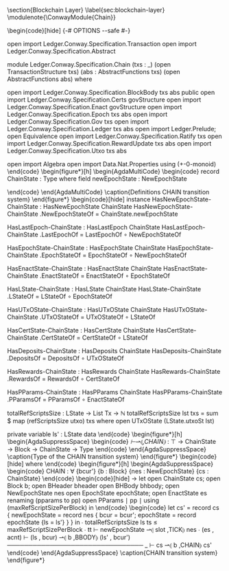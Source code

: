 \section{Blockchain Layer}
\label{sec:blockchain-layer}
\modulenote{\ConwayModule{Chain}}

\begin{code}[hide]
{-# OPTIONS --safe #-}

open import Ledger.Conway.Specification.Transaction
open import Ledger.Conway.Specification.Abstract

module Ledger.Conway.Specification.Chain
  (txs : _) (open TransactionStructure txs)
  (abs : AbstractFunctions txs) (open AbstractFunctions abs)
  where

open import Ledger.Conway.Specification.BlockBody txs abs public
open import Ledger.Conway.Specification.Certs govStructure
open import Ledger.Conway.Specification.Enact govStructure
open import Ledger.Conway.Specification.Epoch txs abs
open import Ledger.Conway.Specification.Gov txs
open import Ledger.Conway.Specification.Ledger txs abs
open import Ledger.Prelude; open Equivalence
open import Ledger.Conway.Specification.Ratify txs
open import Ledger.Conway.Specification.RewardUpdate txs abs
open import Ledger.Conway.Specification.Utxo txs abs

open import Algebra
open import Data.Nat.Properties using (+-0-monoid)
\end{code}
\begin{figure*}[h]
\begin{AgdaMultiCode}
\begin{code}
record ChainState : Type where
  field
    newEpochState  : NewEpochState

\end{code}
\end{AgdaMultiCode}
\caption{Definitions CHAIN transition system}
\end{figure*}
\begin{code}[hide]
instance
  HasNewEpochState-ChainState : HasNewEpochState ChainState
  HasNewEpochState-ChainState .NewEpochStateOf = ChainState.newEpochState

  HasLastEpoch-ChainState : HasLastEpoch ChainState
  HasLastEpoch-ChainState .LastEpochOf = LastEpochOf ∘ NewEpochStateOf

  HasEpochState-ChainState : HasEpochState ChainState
  HasEpochState-ChainState .EpochStateOf = EpochStateOf ∘ NewEpochStateOf

  HasEnactState-ChainState : HasEnactState ChainState
  HasEnactState-ChainState .EnactStateOf = EnactStateOf ∘ EpochStateOf

  HasLState-ChainState : HasLState ChainState
  HasLState-ChainState .LStateOf = LStateOf ∘ EpochStateOf

  HasUTxOState-ChainState : HasUTxOState ChainState
  HasUTxOState-ChainState .UTxOStateOf = UTxOStateOf ∘ LStateOf

  HasCertState-ChainState : HasCertState ChainState
  HasCertState-ChainState .CertStateOf = CertStateOf ∘ LStateOf

  HasDeposits-ChainState : HasDeposits ChainState
  HasDeposits-ChainState .DepositsOf = DepositsOf ∘ UTxOStateOf

  HasRewards-ChainState : HasRewards ChainState
  HasRewards-ChainState .RewardsOf = RewardsOf ∘ CertStateOf

  HasPParams-ChainState : HasPParams ChainState
  HasPParams-ChainState .PParamsOf = PParamsOf ∘ EnactStateOf

totalRefScriptsSize : LState → List Tx → ℕ
totalRefScriptsSize lst txs = sum $ map (refScriptsSize utxo) txs
  where open UTxOState (LState.utxoSt lst)

private variable
  ls' : LState 
data
\end{code}
\begin{figure*}[h]
\begin{AgdaSuppressSpace}
\begin{code}
  _⊢_⇀⦇_,CHAIN⦈_ : ⊤ → ChainState → Block → ChainState → Type
\end{code}
\end{AgdaSuppressSpace}
\caption{Type of the CHAIN transition system}
\end{figure*}
\begin{code}[hide]
  where
\end{code}
\begin{figure*}[h]
\begin{AgdaSuppressSpace}
\begin{code}
  CHAIN : ∀ {bcur'} {b : Block} {nes : NewEpochState} {cs : ChainState}
\end{code}
\begin{code}[hide]
    → let open ChainState cs; open Block b; open BHeader bheader
          open BHBody bhbody; open NewEpochState nes
          open EpochState epochState; open EnactState es renaming (pparams to pp)
          open PParams ∣ pp ∣ using (maxRefScriptSizePerBlock) in
\end{code}
\begin{code}
    let  cs'  = record cs {  newEpochState
                             = record nes {  bcur = bcur';
                                             epochState
                                             = record epochState {ls = ls'} } }
    in
    ∙ totalRefScriptsSize ls ts ≤ maxRefScriptSizePerBlock
    ∙ tt ⊢ newEpochState ⇀⦇ slot ,TICK⦈ nes
    ∙ (es , acnt) ⊢ (ls , bcur) ⇀⦇ b ,BBODY⦈ (ls' , bcur')
      ────────────────────────────────
      _ ⊢ cs ⇀⦇ b ,CHAIN⦈ cs'
\end{code}
\end{AgdaSuppressSpace}
\caption{CHAIN transition system}
\end{figure*}
